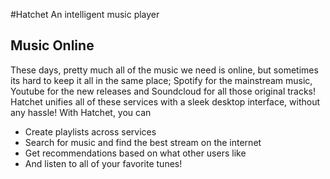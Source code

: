 #Hatchet
An intelligent music player

## Music Online

These days, pretty much all of the music we need is online, but sometimes its hard 
to keep it all in the same place; Spotify for the mainstream music, Youtube for the
new releases and Soundcloud for all those original tracks! Hatchet unifies all of 
these services with a sleek desktop interface, without any hassle! With Hatchet, 
you can
   
* Create playlists across services
* Search for music and find the best stream on the internet
* Get recommendations based on what other users like
* And listen to all of your favorite tunes!


